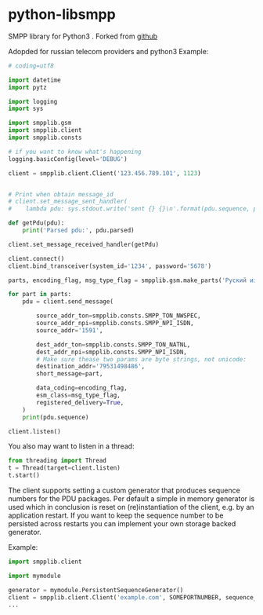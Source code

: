 python-libsmpp
==============

SMPP library for Python3 . Forked from [github](https://github.com/podshumok/python-smpplib)

Adopded for russian telecom providers and python3
Example:
```python
# coding=utf8

import datetime
import pytz

import logging
import sys

import smpplib.gsm
import smpplib.client
import smpplib.consts

# if you want to know what's happening
logging.basicConfig(level='DEBUG')

client = smpplib.client.Client('123.456.789.101', 1123)


# Print when obtain message_id
# client.set_message_sent_handler(
#    lambda pdu: sys.stdout.write('sent {} {}\n'.format(pdu.sequence, pdu.message_id)))

def getPdu(pdu):
    print('Parsed pdu:', pdu.parsed)

client.set_message_received_handler(getPdu)

client.connect()
client.bind_transceiver(system_id='1234', password='5678')

parts, encoding_flag, msg_type_flag = smpplib.gsm.make_parts('Руский из питона 3, кодировочку зажги!\n')

for part in parts:
    pdu = client.send_message(

        source_addr_ton=smpplib.consts.SMPP_TON_NWSPEC,
        source_addr_npi=smpplib.consts.SMPP_NPI_ISDN,
        source_addr='1591',

        dest_addr_ton=smpplib.consts.SMPP_TON_NATNL,
        dest_addr_npi=smpplib.consts.SMPP_NPI_ISDN,
        # Make sure thease two params are byte strings, not unicode:
        destination_addr='79531498486',
        short_message=part,

        data_coding=encoding_flag,
        esm_class=msg_type_flag,
        registered_delivery=True,
    )
    print(pdu.sequence)

client.listen()

```
You also may want to listen in a thread:
```python
from threading import Thread
t = Thread(target=client.listen)
t.start()
```

The client supports setting a custom generator that produces sequence numbers for the PDU packages. Per default a simple in memory generator is used which in conclusion is reset on (re)instantiation of the client, e.g. by an application restart. If you want to keep the sequence number to be persisted across restarts you can implement your own storage backed generator.

Example:
```python
import smpplib.client

import mymodule

generator = mymodule.PersistentSequenceGenerator()
client = smpplib.client.Client('example.com', SOMEPORTNUMBER, sequence_generator=generator)
...
```
